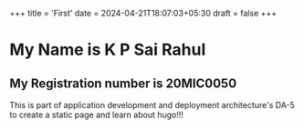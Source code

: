 +++
title = 'First'
date = 2024-04-21T18:07:03+05:30
draft = false
+++


# My Name is K P Sai Rahul
## My Registration number is 20MIC0050
 
This is part of application development and deployment architecture's DA-5 to create a static page and learn about hugo!!!